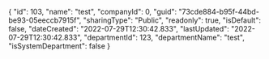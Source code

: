 {
  "id": 103,
  "name": "test",
  "companyId": 0,
  "guid": "73cde884-b95f-44bd-be93-05eeccb7915f",
  "sharingType": "Public",
  "readonly": true,
  "isDefault": false,
  "dateCreated": "2022-07-29T12:30:42.833",
  "lastUpdated": "2022-07-29T12:30:42.833",
  "departmentId": 123,
  "departmentName": "test",
  "isSystemDepartment": false
}